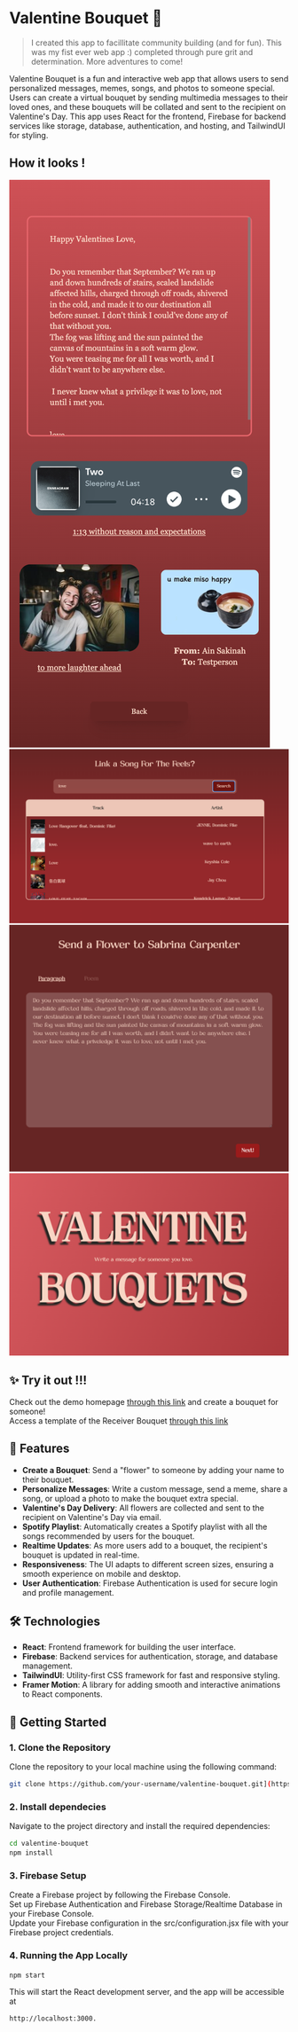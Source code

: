 # Valentine Bouquet 🌸
> I created this app to facillitate community building (and for fun). This was my fist ever web app :) completed through pure grit and determination. More adventures to come!

Valentine Bouquet is a fun and interactive web app that allows users to send personalized messages, memes, songs, and photos to someone special. Users can create a virtual bouquet by sending multimedia messages to their loved ones, and these bouquets will be collated and sent to the recipient on Valentine's Day. This app uses React for the frontend, Firebase for backend services like storage, database, authentication, and hosting, and TailwindUI for styling.

## How it looks !
![Summary Page](/Docs/FlowerSummary.png)
![Song Page](/Docs/SongSearch.png)
![Note Page](/Docs/Note.png)
![HomePage](/Docs/Homepage.png)

## ✨ Try it out !!!
Check out the demo homepage [through this link](https://valentines-project-b2201.web.app/) and create a bouquet for someone! \
Access a template of the Receiver Bouquet [through this link](https://valentines-project-b2201.web.app/Bouquet/Testperson_8BE1A9F1-82BE-4FE5-9185-83769B75D272) 

## 🎯 Features

- **Create a Bouquet**: Send a "flower" to someone by adding your name to their bouquet.
- **Personalize Messages**: Write a custom message, send a meme, share a song, or upload a photo to make the bouquet extra special.
- **Valentine's Day Delivery**: All flowers are collected and sent to the recipient on Valentine's Day via email.
- **Spotify Playlist**: Automatically creates a Spotify playlist with all the songs recommended by users for the bouquet.
- **Realtime Updates**: As more users add to a bouquet, the recipient's bouquet is updated in real-time.
- **Responsiveness**: The UI adapts to different screen sizes, ensuring a smooth experience on mobile and desktop.
- **User Authentication**: Firebase Authentication is used for secure login and profile management.

## 🛠 Technologies

- **React**: Frontend framework for building the user interface.
- **Firebase**: Backend services for authentication, storage, and database management.
- **TailwindUI**: Utility-first CSS framework for fast and responsive styling.
- **Framer Motion**: A library for adding smooth and interactive animations to React components.

## 🚀 Getting Started

### 1. Clone the Repository

Clone the repository to your local machine using the following command:
```bash
git clone https://github.com/your-username/valentine-bouquet.git](https://github.com/heyitssakinah/valentinesproject2025.git
```
### 2. Install dependecies 

Navigate to the project directory and install the required dependencies:
```bash
cd valentine-bouquet
npm install
```

### 3. Firebase Setup

Create a Firebase project by following the Firebase Console.\
Set up Firebase Authentication and Firebase Storage/Realtime Database in your Firebase Console.\
Update your Firebase configuration in the src/configuration.jsx file with your Firebase project credentials.

### 4. Running the App Locally
```bash
npm start
```
This will start the React development server, and the app will be accessible at 
```bash
http://localhost:3000.
```




